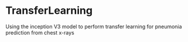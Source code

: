 # TransferLearning
Using the inception V3 model to perform transfer learning for pneumonia prediction from chest x-rays
